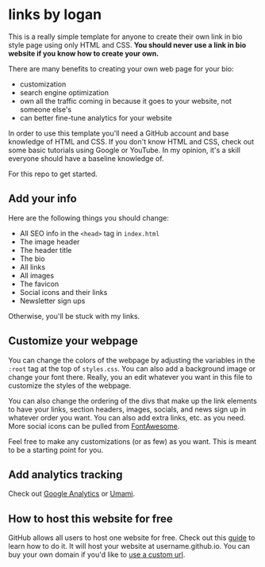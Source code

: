 # links by logan

This is a really simple template for anyone to create their own link in bio style page using only HTML and CSS. **You should never use a link in bio website if you know how to create your own.**

There are many benefits to creating your own web page for your bio:
* customization
* search engine optimization
* own all the traffic coming in because it goes to your website, not someone else's
* can better fine-tune analytics for your website

In order to use this template you'll need a GitHub account and base knowledge of HTML and CSS. If you don't know HTML and CSS, check out some basic tutorials using Google or YouTube. In my opinion, it's a skill everyone should have a baseline knowledge of.

For this repo to get started.

## Add your info

Here are the following things you should change:
* All SEO info in the `<head>` tag in `index.html`
* The image header
* The header title
* The bio
* All links
* All images
* The favicon
* Social icons and their links
* Newsletter sign ups

Otherwise, you'll be stuck with my links.

## Customize your webpage

You can change the colors of the webpage by adjusting the variables in the `:root` tag at the top of `styles.css`. You can also add a background image or change your font there. Really, you an edit whatever you want in this file to customize the styles of the webpage.

You can also change the ordering of the divs that make up the link elements to have your links, section headers, images, socials, and news sign up in whatever order you want. You can also add extra links, etc. as you need. More social icons can be pulled from [FontAwesome](https://fontawesome.com/).

Feel free to make any customizations (or as few) as you want. This is meant to be a starting point for you.

## Add analytics tracking

Check out [Google Analytics](https://analytics.google.com/) or [Umami](https://umami.is/).

## How to host this website for free

GitHub allows all users to host one website for free. Check out this [guide](https://pages.github.com/) to learn how to do it. It will host your website at username.github.io. You can buy your own domain if you'd like to [use a custom url](https://docs.github.com/en/pages/configuring-a-custom-domain-for-your-github-pages-site).